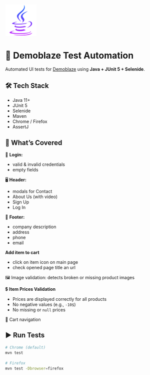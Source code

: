 ##                        ![img_1.png](img_1.png)
# 🧪 Demoblaze Test Automation

Automated UI tests for [Demoblaze](https://www.demoblaze.com) using **Java + JUnit 5 + Selenide**.

## 🛠️ Tech Stack
- Java 11+
- JUnit 5
- Selenide
- Maven
- Chrome / Firefox
- AssertJ

## 📌 What’s Covered
🔐 **Login:**
- valid & invalid credentials
- empty fields

🖥️ **Header:**
- modals for Contact
- About Us (with video)
- Sign Up
- Log In

📄 **Footer:**
- company description
- address
- phone
- email

**Add item to cart**
- click on item icon on main page
- check opened page title an url 

🖼️ Image validation: detects broken or missing product images

💲 **Item Prices Validation**
- Prices are displayed correctly for all products
- No negative values (e.g., `-10$`)
- No missing or `null` prices

🛒 Cart navigation

## ▶️ Run Tests

```bash
# Chrome (default)
mvn test

# Firefox
mvn test -Dbrowser=firefox